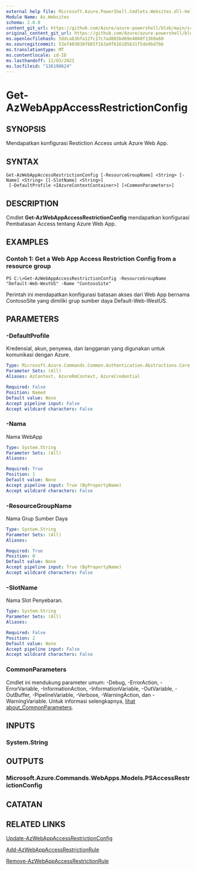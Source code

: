 ```yaml
---
external help file: Microsoft.Azure.PowerShell.Cmdlets.Websites.dll-Help.xml
Module Name: Az.Websites
schema: 2.0.0
content_git_url: https://github.com/Azure/azure-powershell/blob/main/src/Websites/Websites/help/Get-AzWebAppAccessRestrictionConfig.md
original_content_git_url: https://github.com/Azure/azure-powershell/blob/main/src/Websites/Websites/help/Get-AzWebAppAccessRestrictionConfig.md
ms.openlocfilehash: 5ddcab3bfa12fc17c7ad885bd69e4860f1369a60
ms.sourcegitcommit: 53ef403038f665f1b3a9f616185b31f5de9bd7bb
ms.translationtype: MT
ms.contentlocale: id-ID
ms.lasthandoff: 11/03/2021
ms.locfileid: "136198624"
---
```

# Get-AzWebAppAccessRestrictionConfig

## SYNOPSIS
Mendapatkan konfigurasi Restiction Access untuk Azure Web App.

## SYNTAX

```
Get-AzWebAppAccessRestrictionConfig [-ResourceGroupName] <String> [-Name] <String> [[-SlotName] <String>]
 [-DefaultProfile <IAzureContextContainer>] [<CommonParameters>]
```

## DESCRIPTION
Cmdlet **Get-AzWebAppAccessRestrictionConfig** mendapatkan konfigurasi Pembatasan Access tentang Azure Web App.

## EXAMPLES

### Contoh 1: Get a Web App Access Restriction Config from a resource group
```
PS C:\>Get-AzWebAppAccessRestrictionConfig -ResourceGroupName "Default-Web-WestUS" -Name "ContosoSite"
```

Perintah ini mendapatkan konfigurasi batasan akses dari Web App bernama ContosoSite yang dimiliki grup sumber daya Default-Web-WestUS.

## PARAMETERS

### -DefaultProfile
Kredensial, akun, penyewa, dan langganan yang digunakan untuk komunikasi dengan Azure.

```yaml
Type: Microsoft.Azure.Commands.Common.Authentication.Abstractions.Core.IAzureContextContainer
Parameter Sets: (All)
Aliases: AzContext, AzureRmContext, AzureCredential

Required: False
Position: Named
Default value: None
Accept pipeline input: False
Accept wildcard characters: False
```

### -Nama
Nama WebApp

```yaml
Type: System.String
Parameter Sets: (All)
Aliases:

Required: True
Position: 1
Default value: None
Accept pipeline input: True (ByPropertyName)
Accept wildcard characters: False
```

### -ResourceGroupName
Nama Grup Sumber Daya

```yaml
Type: System.String
Parameter Sets: (All)
Aliases:

Required: True
Position: 0
Default value: None
Accept pipeline input: True (ByPropertyName)
Accept wildcard characters: False
```

### -SlotName
Nama Slot Penyebaran.

```yaml
Type: System.String
Parameter Sets: (All)
Aliases:

Required: False
Position: 2
Default value: None
Accept pipeline input: False
Accept wildcard characters: False
```

### CommonParameters
Cmdlet ini mendukung parameter umum: -Debug, -ErrorAction, -ErrorVariable, -InformationAction, -InformationVariable, -OutVariable, -OutBuffer, -PipelineVariable, -Verbose, -WarningAction, dan -WarningVariable. Untuk informasi selengkapnya, [lihat about_CommonParameters](http://go.microsoft.com/fwlink/?LinkID=113216).

## INPUTS

### System.String

## OUTPUTS

### Microsoft.Azure.Commands.WebApps.Models.PSAccessRestrictionConfig

## CATATAN

## RELATED LINKS

[Update-AzWebAppAccessRestrictionConfig](./Update-AzWebAppAccessRestrictionConfig.md)

[Add-AzWebAppAccessRestrictionRule](./Add-AzWebAppAccessRestrictionRule.md)

[Remove-AzWebAppAccessRestrictionRule](./Remove-AzWebAppAccessRestrictionRule.md)
